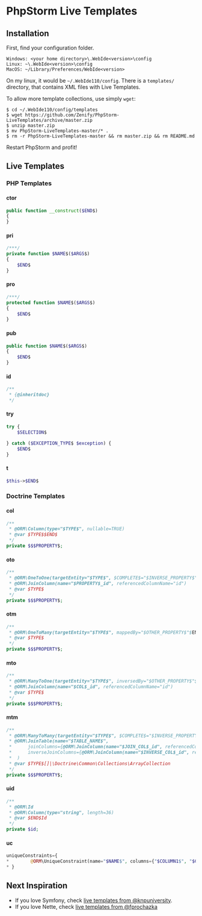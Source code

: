 # PhpStorm Live Templates

## Installation

First, find your configuration folder.

	Windows: <your home directory>\.WebIde<version>\config
	Linux: ~\.WebIde<version>\config
	MacOS: ~/Library/Preferences/WebIde<version>

On my linux, it would be `~/.WebIde110/config`. There is a `templates/` directory, that contains XML files with Live Templates.

To allow more template collections, use simply `wget`:

	$ cd ~/.WebIde110/config/templates
	$ wget https://github.com/Zenify/PhpStorm-LiveTemplates/archive/master.zip
	$ unzip master.zip
	$ mv PhpStorm-LiveTemplates-master/* .
	$ rm -r PhpStorm-LiveTemplates-master && rm master.zip && rm README.md


Restart PhpStorm and profit!


## Live Templates

### PHP Templates

#### ctor

```php
public function __construct($END$)
{
}
```

#### pri

```php
/***/
private function $NAME$($ARGS$)
{
    $END$
}
```

#### pro

```php
/***/
protected function $NAME$($ARGS$)
{
    $END$
}
```

#### pub

```php
public function $NAME$($ARGS$)
{
    $END$
}
```

#### id

```php
/**
 * {@inheritdoc}
 */
```

#### try

```php
try {
	$SELECTION$

} catch ($EXCEPTION_TYPE$ $exception) {
	$END$
}
```

#### t

```php
$this->$END$
```

### Doctrine Templates

#### col

```php
/**
 * @ORM\Column(type="$TYPE$", nullable=TRUE)
 * @var $TYPE$$END$
 */
private $$$PROPERTY$;
```

#### oto

```php
/**
 * @ORM\OneToOne(targetEntity="$TYPE$", $COMPLETE$="$INVERSE_PROPERTY$"$END$, cascade={"persist"})
 * @ORM\JoinColumn(name="$PROPERTY$_id", referencedColumnName="id")
 * @var $TYPE$
 */
private $$$PROPERTY$;
```

#### otm

```php
/**
 * @ORM\OneToMany(targetEntity="$TYPE$", mappedBy="$OTHER_PROPERTY$"$END$, cascade={"persist"})
 * @var $TYPE$
 */
private $$$PROPERTY$;
```

#### mto

```php
/**
 * @ORM\ManyToOne(targetEntity="$TYPE$", inversedBy="$OTHER_PROPERTY$"$END$, cascade={"persist"})
 * @ORM\JoinColumn(name="$COL$_id", referencedColumnName="id")
 * @var $TYPE$
 */
private $$$PROPERTY$;
```

#### mtm

```php
/**
 * @ORM\ManyToMany(targetEntity="$TYPE$", $COMPLETE$="$INVERSE_PROPERTY$"$END$, cascade={"persist"})
 * @ORM\JoinTable(name="$TABLE_NAME$",
 * 		joinColumns={@ORM\JoinColumn(name="$JOIN_COL$_id", referencedColumnName="id")},
 * 		inverseJoinColumns={@ORM\JoinColumn(name="$INVERSE_COL$_id", referencedColumnName="id")} 
 * 	)
 * @var $TYPE$[]|\Doctrine\Common\Collections\ArrayCollection
 */
private $$$PROPERTY$;
```

#### uid

```php
/**
 * @ORM\Id
 * @ORM\Column(type="string", length=36)
 * @var $END$Id
 */
private $id;
```

#### uc

```php
uniqueConstraints={
*        @ORM\UniqueConstraint(name="$NAME$", columns={"$COLUMN1$", "$COLUMN2$"})     
* }
```

## Next Inspiration

- If you love Symfony, check [live templates from @knpuniversity](https://github.com/knpuniversity/phpstorm-settings).
- If you love Nette, check [live templates from @fprochazka](https://github.com/fprochazka/phpstorm-livetemplates)
